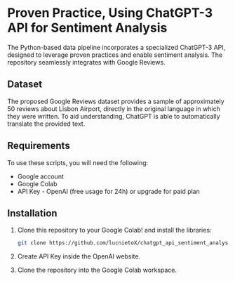# Proven Practice, Using ChatGPT-3 API for Sentiment Analysis
The Python-based data pipeline incorporates a specialized ChatGPT-3 API, designed to leverage proven practices and enable sentiment analysis. The repository seamlessly integrates with Google Reviews.

## Dataset
The proposed Google Reviews dataset provides a sample of approximately 50 reviews about Lisbon Airport, directly in the original language in which they were written. To aid understanding, ChatGPT is able to automatically translate the provided text.

## Requirements

To use these scripts, you will need the following:

- Google account
- Google Colab
- API Key - OpenAI (free usage for 24h) or upgrade for paid plan

## Installation

1. Clone this repository to your Google Colab! and install the libraries:

   ```bash
   git clone https://github.com/lucnietoX/chatgpt_api_sentiment_analysis.git
   
2. Create API Key inside the OpenAI website.

3. Clone the repository into the Google Colab workspace.
